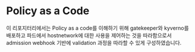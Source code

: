# Policy as a Code

이 리포지터리에서는 Policy as a code를 이해하기 위해 gatekeeper와 kyverno를 배포하고
파드에서 hostnetwork에 대한 사용을 제어하는 것을 따라함으로서 admission webhook 기반에 validation 과정을
따라할 수 있게 구성하였습니다.
